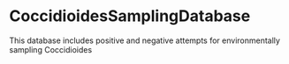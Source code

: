 # CoccidioidesSamplingDatabase
This database includes positive and negative attempts for environmentally sampling Coccidioides
